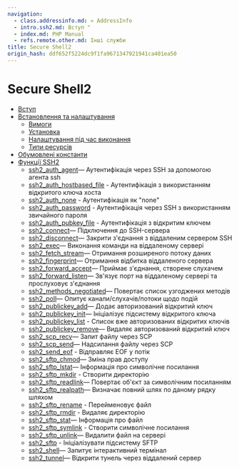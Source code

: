 ```yaml
---
navigation:
  - class.addressinfo.md: « AddressInfo
  - intro.ssh2.md: Вступ "
  - index.md: PHP Manual
  - refs.remote.other.md: Інші служби
title: Secure Shell2
origin_hash: ddf652f5224dc9f1fa9671347921941ca401ea50
---
```

# Secure Shell2

-   [Вступ](intro.ssh2.md)
-   [Встановлення та налаштування](ssh2.setup.md)
    -   [Вимоги](ssh2.requirements.md)
    -   [Установка](ssh2.installation.md)
    -   [Налаштування під час виконання](ssh2.configuration.md)
    -   [Типи ресурсів](ssh2.resources.md)
-   [Обумовлені константи](ssh2.constants.md)
-   [Функції SSH2](ref.ssh2.md)
    -   [ssh2\_auth\_agent](function.ssh2-auth-agent.md)— Аутентифікація через SSH за допомогою агента ssh
    -   [ssh2\_auth\_hostbased\_file](function.ssh2-auth-hostbased-file.md) \- Аутентифікація з використанням відкритого ключа хоста
    -   [ssh2\_auth\_none](function.ssh2-auth-none.md) - Аутентифікація як "none"
    -   [ssh2\_auth\_password](function.ssh2-auth-password.md) \- Аутентифікація через SSH з використанням звичайного пароля
    -   [ssh2\_auth\_pubkey\_file](function.ssh2-auth-pubkey-file.md) \- Аутентифікація з відкритим ключем
    -   [ssh2\_connect](function.ssh2-connect.md)— Підключення до SSH-сервера
    -   [ssh2\_disconnect](function.ssh2-disconnect.md)— Закрити з'єднання з віддаленим сервером SSH
    -   [ssh2\_exec](function.ssh2-exec.md)— Виконання команди на віддаленому сервері
    -   [ssh2\_fetch\_stream](function.ssh2-fetch-stream.md)— Отримання розширеного потоку даних
    -   [ssh2\_fingerprint](function.ssh2-fingerprint.md)— Отримання відбитка віддаленого сервера
    -   [ssh2\_forward\_accept](function.ssh2-forward-accept.md)— Приймає з'єднання, створене слухачем
    -   [ssh2\_forward\_listen](function.ssh2-forward-listen.md)— Зв'язує порт на віддаленому сервері та прослуховує з'єднання
    -   [ssh2\_methods\_negotiated](function.ssh2-methods-negotiated.md)— Повертає список узгоджених методів
    -   [ssh2\_poll](function.ssh2-poll.md)— Опитує канали/слухачів/потоки щодо подій
    -   [ssh2\_publickey\_add](function.ssh2-publickey-add.md)— Додає авторизований відкритий ключ
    -   [ssh2\_publickey\_init](function.ssh2-publickey-init.md)— Ініціалізує підсистему відкритого ключа
    -   [ssh2\_publickey\_list](function.ssh2-publickey-list.md) \- Список вже авторизованих відкритих ключів
    -   [ssh2\_publickey\_remove](function.ssh2-publickey-remove.md)— Видаляє авторизований відкритий ключ
    -   [ssh2\_scp\_recv](function.ssh2-scp-recv.md)— Запит файлу через SCP
    -   [ssh2\_scp\_send](function.ssh2-scp-send.md)— Надсилання файлу через SCP
    -   [ssh2\_send\_eof](function.ssh2-send-eof.md) \- Відправляє EOF у потік
    -   [ssh2\_sftp\_chmod](function.ssh2-sftp-chmod.md)— Зміна прав доступу
    -   [ssh2\_sftp\_lstat](function.ssh2-sftp-lstat.md)— Інформація про символічне посилання
    -   [ssh2\_sftp\_mkdir](function.ssh2-sftp-mkdir.md) \- Створити директорію
    -   [ssh2\_sftp\_readlink](function.ssh2-sftp-readlink.md)— Повертає об'єкт за символічним посиланням
    -   [ssh2\_sftp\_realpath](function.ssh2-sftp-realpath.md)— Визначає повний шлях по даному рядку шляхом
    -   [ssh2\_sftp\_rename](function.ssh2-sftp-rename.md) \- Перейменовує файл
    -   [ssh2\_sftp\_rmdir](function.ssh2-sftp-rmdir.md) \- Видаляє директорію
    -   [ssh2\_sftp\_stat](function.ssh2-sftp-stat.md)— Інформація про файл
    -   [ssh2\_sftp\_symlink](function.ssh2-sftp-symlink.md) \- Створити символічне посилання
    -   [ssh2\_sftp\_unlink](function.ssh2-sftp-unlink.md)— Видалити файл на сервері
    -   [ssh2\_sftp](function.ssh2-sftp.md) \- Ініціалізувати підсистему SFTP
    -   [ssh2\_shell](function.ssh2-shell.md)— Запитує інтерактивний термінал
    -   [ssh2\_tunnel](function.ssh2-tunnel.md)— Відкрити тунель через віддалений сервер
